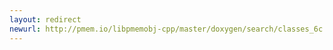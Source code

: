 ```yaml
---
layout: redirect
newurl: http://pmem.io/libpmemobj-cpp/master/doxygen/search/classes_6c.html
---
```

